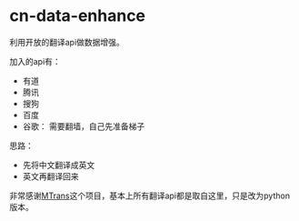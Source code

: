 # cn-data-enhance

利用开放的翻译api做数据增强。

加入的api有：
- 有道
- 腾讯
- 搜狗
- 百度
- 谷歌： 需要翻墙，自己先准备梯子

思路：
- 先将中文翻译成英文
- 英文再翻译回来

非常感谢[MTrans](https://github.com/hujingshuang/MTrans)这个项目，基本上所有翻译api都是取自这里，只是改为python版本。
